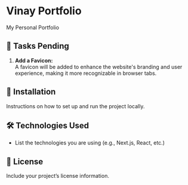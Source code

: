 # Vinay Portfolio

My Personal Portfolio

## 🚧 Tasks Pending

1. **Add a Favicon:**  
   A favicon will be added to enhance the website's branding and user experience, making it more recognizable in browser tabs.

## 🚀 Installation

Instructions on how to set up and run the project locally.

## 🛠️ Technologies Used

- List the technologies you are using (e.g., Next.js, React, etc.)

## 📄 License

Include your project’s license information.
